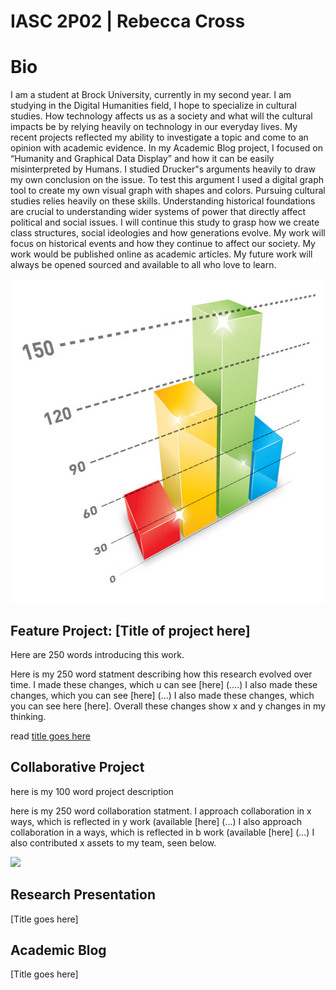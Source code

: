 # IASC 2P02 | Rebecca Cross 

# Bio 

I am a student at Brock University, currently in my second year. I am studying in the Digital Humanities field, I hope to specialize in cultural studies. How technology affects us as a society and what will the cultural impacts be by relying heavily on technology in our everyday lives. 
My recent projects reflected my ability to investigate a topic and come to an opinion with academic evidence. In my Academic Blog project, I focused on “Humanity and Graphical Data Display” and how it can be easily misinterpreted by Humans. I studied Drucker"s arguments heavily to draw my own conclusion on the issue. To test this argument I used a digital graph tool to create my own visual graph with shapes and colors. Pursuing cultural studies relies heavily on these skills. Understanding historical foundations are crucial to understanding wider systems of power that directly affect political and social issues. I will continue this study to grasp how we create class structures, social ideologies and how generations evolve. My work will focus on historical events and how they continue to affect our society. My work would be published online as academic articles. My future work will always be opened sourced and available to all who love to learn.
 

<img src="blog post.jpg" alt="appealing graphs" class="center" style="width:600px;height:518px;">

## Feature Project: [Title of project here]

Here are 250 words introducing this work.

Here is my 250 word statment describing how this research evolved over time. I made these changes, which u can see [here] (....)
I also made these changes, which you can see [here] (...) I also made these changes, which you can see here [here]. 
Overall these changes show x and y changes in my thinking. 

read [title goes here](readme) 

## Collaborative Project

here is my 100 word project description 

here is my 250 word collaboration statment. I approach collaboration in x ways, which is reflected in y work (available [here] (...) I also approach collaboration in a ways, which is reflected in b work (available [here] (...) I also contributed x assets to my team, seen below. 

![](...)

## Research Presentation

[Title goes here]

## Academic Blog

[Title goes here]


